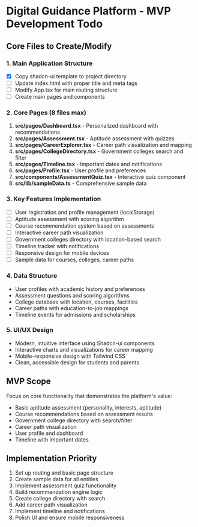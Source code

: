 # Digital Guidance Platform - MVP Development Todo

## Core Files to Create/Modify

### 1. Main Application Structure
- [x] Copy shadcn-ui template to project directory
- [ ] Update index.html with proper title and meta tags
- [ ] Modify App.tsx for main routing structure
- [ ] Create main pages and components

### 2. Core Pages (8 files max)
1. **src/pages/Dashboard.tsx** - Personalized dashboard with recommendations
2. **src/pages/Assessment.tsx** - Aptitude assessment with quizzes
3. **src/pages/CareerExplorer.tsx** - Career path visualization and mapping
4. **src/pages/CollegeDirectory.tsx** - Government colleges search and filter
5. **src/pages/Timeline.tsx** - Important dates and notifications
6. **src/pages/Profile.tsx** - User profile and preferences
7. **src/components/AssessmentQuiz.tsx** - Interactive quiz component
8. **src/lib/sampleData.ts** - Comprehensive sample data

### 3. Key Features Implementation
- [ ] User registration and profile management (localStorage)
- [ ] Aptitude assessment with scoring algorithm
- [ ] Course recommendation system based on assessments
- [ ] Interactive career path visualization
- [ ] Government colleges directory with location-based search
- [ ] Timeline tracker with notifications
- [ ] Responsive design for mobile devices
- [ ] Sample data for courses, colleges, career paths

### 4. Data Structure
- User profiles with academic history and preferences
- Assessment questions and scoring algorithms
- College database with location, courses, facilities
- Career paths with education-to-job mappings
- Timeline events for admissions and scholarships

### 5. UI/UX Design
- Modern, intuitive interface using Shadcn-ui components
- Interactive charts and visualizations for career mapping
- Mobile-responsive design with Tailwind CSS
- Clean, accessible design for students and parents

## MVP Scope
Focus on core functionality that demonstrates the platform's value:
- Basic aptitude assessment (personality, interests, aptitude)
- Course recommendations based on assessment results
- Government college directory with search/filter
- Career path visualization
- User profile and dashboard
- Timeline with important dates

## Implementation Priority
1. Set up routing and basic page structure
2. Create sample data for all entities
3. Implement assessment quiz functionality
4. Build recommendation engine logic
5. Create college directory with search
6. Add career path visualization
7. Implement timeline and notifications
8. Polish UI and ensure mobile responsiveness